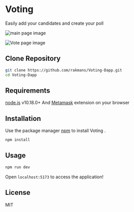 # Voting

Easily add your candidates and create your poll

![main page image](https://i.postimg.cc/qMPQB2MK/Screenshot-2024-04-21-211241.png)

![Vote page image](https://i.postimg.cc/k4j3LTCK/Screenshot-2024-04-21-211500.png)

## Clone Repository

```sh
git clone https://github.com/rakmans/Voting-Dapp.git
cd Voting-Dapp
```

## Requirements

[node.js](https://nodejs.org/en/) v10.18.0+ And [Metamask](https://metamask.io/) extension on your browser

## Installation

Use the package manager [npm](https://www.npmjs.com/) to install Voting .

```bash
npm install
```

## Usage

```bash
npm run dev
```

Open `localhost:5173` to access the application!

## License

MIT
